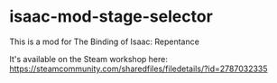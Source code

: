 # isaac-mod-stage-selector

This is a mod for The Binding of Isaac: Repentance

It's available on the Steam workshop here: https://steamcommunity.com/sharedfiles/filedetails/?id=2787032335